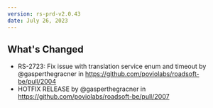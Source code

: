 ```yaml
---
version: rs-prd-v2.0.43
date: July 26, 2023
---
```


## What's Changed
* RS-2723: Fix issue with translation service enum and timeout by @gasperthegracner in https://github.com/poviolabs/roadsoft-be/pull/2004
* HOTFIX RELEASE by @gasperthegracner in https://github.com/poviolabs/roadsoft-be/pull/2007